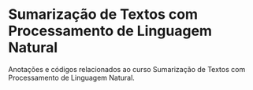 # Sumarização de Textos com Processamento de Linguagem Natural
Anotações e códigos relacionados ao curso Sumarização de Textos com Processamento de Linguagem Natural.
